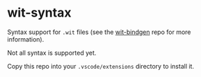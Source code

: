 # wit-syntax

Syntax support for `.wit` files (see the [wit-bindgen](https://github.com/bytecodealliance/wit-bindgen) repo for more information).

Not all syntax is supported yet.

Copy this repo into your `.vscode/extensions` directory to install it.
